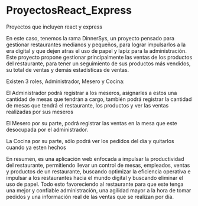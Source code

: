 # ProyectosReact_Express
Proyectos que incluyen react y express

En este caso, tenemos la rama DinnerSys, un proyecto pensado para gestionar restaurantes medianos y pequeños, para lograr impulsarlos a la era digital y que dejen atras el uso de papel y lapiz para la administración.
Este proyecto propone gestionar principalmente las ventas de los productos del restaurante, para tener un seguimiento de sus productos más vendidos, su total de ventas y demás estadísticas de ventas.

Existen 3 roles, Administrador, Mesero y Cocina:

El Administrador podrá registrar a los meseros, asignarles a estos una cantidad de mesas que tendrán a cargo, también podrá registrar la cantidad de mesas que tendrá el restaurante, los productos y ver las ventas realizadas por sus meseros

El Mesero por su parte, podrá registrar las ventas en la mesa que este desocupada por el administrador.

La Cocina por su parte, sólo podrá ver los pedidos del día y quitarlos cuando ya esten hechos

En resumen, es una aplicación web enfocada a impulsar la productividad del restaurante, permitiendo llevar un control de mesas, empleados, ventas y productos de un restaurante, buscando optimizar la eficiencia operativa e impulsar a los restaurantes hacia el mundo digital y buscando eliminar el uso de papel. Todo esto favoreciendo al restaurante para que este tenga una mejor y confiable administración, una agilidad mayor a la hora de tomar pedidos y una información real de las ventas que se realizan por día. 

